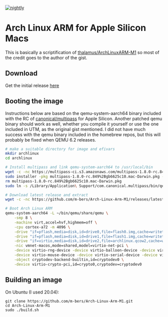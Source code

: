 [![nightly](https://github.com/m-bers/Arch-Linux-Arm-M1/actions/workflows/nightly.yml/badge.svg)](https://github.com/m-bers/Arch-Linux-Arm-M1/actions/workflows/nightly.yml)
# Arch Linux ARM for Apple Silicon Macs
This is basically a scriptification of 
[thalamus/ArchLinuxARM-M1](https://gist.github.com/thalamus/561d028ff5b66310fac1224f3d023c12) so most of the credit goes to the author of the gist. 
## Download
Get the initial release [here](https://github.com/m-bers/Arch-Linux-Arm-M1/releases/latest/download/archlinux.tar.gz)
## Booting the image
Instructions below are based on the qemu-system-aarch64 binary included with the RC of [canonical/multipass](https://github.com/canonical/multipass/issues/1857#issuecomment-932232353) for Apple Silicon. 
Another patched qemu binary should work as well, whether you compile it yourself or use the one included in UTM, as the original gist mentioned.
I did not have much success with the qemu binary included in the homebrew repos, but this will probably be fixed when QEMU 6.2 releases.
```zsh
# make a suitable directory for image and efivars
mkdir archlinux
cd archlinux

# Install multipass and link qemu-system-aarch64 to /usr/local/bin
wget -c -nc https://multipass-ci.s3.amazonaws.com/multipass-1.8.0-rc.849%2Bgb6625c10.mac-Darwin.pkg
sudo installer -pkg multipass-1.8.0-rc.849%2Bgb6625c10.mac-Darwin.pkg -target /
rm multipass-1.8.0-rc.849%2Bgb6625c10.mac-Darwin.pkg
sudo ln -s /Library/Application\ Support/com.canonical.multipass/bin/qemu-system-aarch64 /usr/local/bin/qemu-system-aarch64

# Download latest release and extract 
wget -c -nc https://github.com/m-bers/Arch-Linux-Arm-M1/releases/latest/download/archlinux.tar.gz -O - | tar -xzf

# Boot Arch Linux ARM
qemu-system-aarch64 -L ~/bin/qemu/share/qemu \
	-smp 8 \
	-machine virt,accel=hvf,highmem=off \
	-cpu cortex-a72 -m 4096 \
	-drive "if=pflash,media=disk,id=drive0,file=flash0.img,cache=writethrough,format=raw" \
	-drive "if=pflash,media=disk,id=drive1,file=flash1.img,cache=writethrough,format=raw" \
	-drive "if=virtio,media=disk,id=drive2,file=archlinux.qcow2,cache=writethrough,format=qcow2" \
	-nic vmnet-macos,mode=shared,model=virtio-net-pci \
	-device virtio-rng-device -device virtio-balloon-device -device virtio-keyboard-device \
	-device virtio-mouse-device -device virtio-serial-device -device virtio-tablet-device \
	-object cryptodev-backend-builtin,id=cryptodev0 \
	-device virtio-crypto-pci,id=crypto0,cryptodev=cryptodev0
```
## Building an image
On Ubuntu (I used 20.04):
```
git clone https://github.com/m-bers/Arch-Linux-Arm-M1.git
cd Arch-Linux-Arm-M1
sudo ./build.sh
```